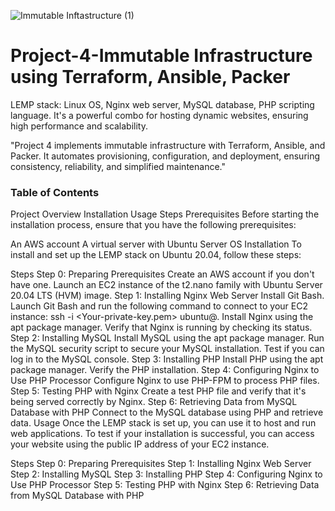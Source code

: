 ![Immutable Inftastructure (1)](https://github.com/silviob99/Project-4-Immutable-Architecture-Using-Terraform-Ansible-Packer/assets/107585020/5168ee23-eddb-4419-b758-0c0f861ed5c9)

# Project-4-Immutable Infrastructure using Terraform, Ansible, Packer

LEMP stack: Linux OS, Nginx web server, MySQL database, PHP scripting language. It's a powerful combo for hosting dynamic websites, ensuring high performance and scalability.

"Project 4 implements immutable infrastructure with Terraform, Ansible, and Packer. It automates provisioning, configuration, and deployment, ensuring consistency, reliability, and simplified maintenance."

### Table of Contents
Project Overview
Installation
Usage
Steps
Prerequisites
Before starting the installation process, ensure that you have the following prerequisites:

An AWS account
A virtual server with Ubuntu Server OS
Installation
To install and set up the LEMP stack on Ubuntu 20.04, follow these steps:

Steps
Step 0: Preparing Prerequisites
Create an AWS account if you don't have one.
Launch an EC2 instance of the t2.nano family with Ubuntu Server 20.04 LTS (HVM) image.
Step 1: Installing Nginx Web Server
Install Git Bash.
Launch Git Bash and run the following command to connect to your EC2 instance: ssh -i <Your-private-key.pem> ubuntu@<EC2-Public-IP-address>.
Install Nginx using the apt package manager.
Verify that Nginx is running by checking its status.
Step 2: Installing MySQL
Install MySQL using the apt package manager.
Run the MySQL security script to secure your MySQL installation.
Test if you can log in to the MySQL console.
Step 3: Installing PHP
Install PHP using the apt package manager.
Verify the PHP installation.
Step 4: Configuring Nginx to Use PHP Processor
Configure Nginx to use PHP-FPM to process PHP files.
Step 5: Testing PHP with Nginx
Create a test PHP file and verify that it's being served correctly by Nginx.
Step 6: Retrieving Data from MySQL Database with PHP
Connect to the MySQL database using PHP and retrieve data.
Usage
Once the LEMP stack is set up, you can use it to host and run web applications. To test if your installation is successful, you can access your website using the public IP address of your EC2 instance.

Steps
Step 0: Preparing Prerequisites
Step 1: Installing Nginx Web Server
Step 2: Installing MySQL
Step 3: Installing PHP
Step 4: Configuring Nginx to Use PHP Processor
Step 5: Testing PHP with Nginx
Step 6: Retrieving Data from MySQL Database with PHP
